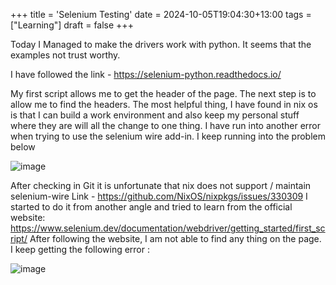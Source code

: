 +++
title = 'Selenium Testing'
date = 2024-10-05T19:04:30+13:00
tags = ["Learning"]
draft = false
+++


Today I Managed to make the drivers work with python.  It seems that the examples not trust worthy.

I have followed the link - https://selenium-python.readthedocs.io/ 

My first script allows me to get the header of the page. The next step is to allow me to find the headers. 
The most helpful thing, I have found in nix os is that I can build a work environment and also keep my personal stuff where they are will all the change to one thing.
I have run into another error when trying to use the selenium wire add-in. I keep running into the problem below

![image](Wire.png)

After checking in Git it is unfortunate that nix does not support / maintain selenium-wire
Link - https://github.com/NixOS/nixpkgs/issues/330309 
I started to do it from another angle and tried to learn from the official website:
https://www.selenium.dev/documentation/webdriver/getting_started/first_script/ 
After following the website, I am not able to find any thing on the page.  I keep getting the following error :

![image](Testing.png)
